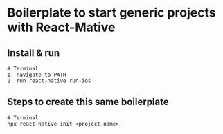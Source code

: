 # Boilerplate to start generic projects with React-Mative

## Install & run
```
# Terminal
1. navigate to PATH
2. run react-native run-ios
```


## Steps to create this same boilerplate
```
# Terminal
npx react-native init <project-name>
```